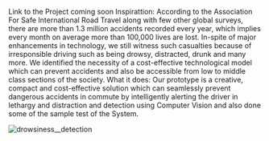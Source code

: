 
Link to the Project 
  coming soon
Inspirattion:
According to the Association For Safe International Road Travel along with few other global surveys, there are more than 1.3 million accidents recorded every year, which implies every month on average more than 100,000 lives are lost. In-spite of major enhancements in technology, we still witness such casualties because of irresponsible driving such as being drowsy, distracted, drunk and many more. We identified the necessity of a cost-effective technological model which can prevent accidents and also be accessible from low to middle class sections of the society.
What it does:
  Our prototype is a creative, compact and cost-effective solution which can seamlessly prevent dangerous accidents in commute by intelligently alerting the driver in     lethargy and distraction and detection  using Computer Vision and also done some of the sample test of the System.
  
![drowsiness__detection](https://user-images.githubusercontent.com/96544398/224949870-e578e68f-cc10-4ba7-93f5-6f6be473f287.png)

  
